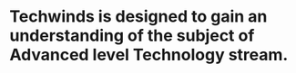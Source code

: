 # Techwinds is designed to gain an understanding of the subject of Advanced level Technology stream.
